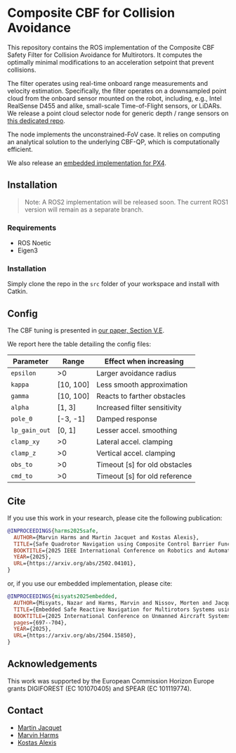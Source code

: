 # Composite CBF for Collision Avoidance

This repository contains the ROS implementation of the Composite CBF Safety Filter for Collision Avoidance for Multirotors.
It computes the optimally minimal modifications to an acceleration setpoint that prevent collisions.

The filter operates using real-time onboard range measurements and velocity estimation.
Specifically, the filter operates on a downsampled point cloud from the onboard sensor mounted on the robot, including, e.g., Intel RealSense D455 and alike, small-scale Time-of-Flight sensors, or LiDARs.
We release a point cloud selector node for generic depth / range sensors on [this dedicated repo](https://github.com/ntnu-arl/composite_cbf).

The node implements the unconstrained-FoV case.
It relies on computing an analytical solution to the underlying CBF-QP, which is computationally efficient.

We also release an [embedded implementation for PX4](https://github.com/ntnu-arl/PX4-CBF).

## Installation

> Note: A ROS2 implementation will be released soon. The current ROS1 version will remain as a separate branch.

### Requirements

* ROS Noetic
* Eigen3

### Installation

Simply clone the repo in the `src` folder of your workspace and install with Catkin.

## Config

The CBF tuning is presented in [our paper, Section V.E](https://arxiv.org/html/2504.15850v1#S5).

We report here the table detailing the config files:

| Parameter     | Range     | Effect when increasing        |
| ------------- | --------- | ----------------------------- |
| `epsilon`     | >0        | Larger avoidance radius       |
| `kappa`       | [10, 100] | Less smooth approximation     |
| `gamma`       | [10, 100] | Reacts to farther obstacles   |
| `alpha`       | [1, 3]    | Increased filter sensitivity  |
| `pole_0`      | [-3, -1]  | Damped response               |
| `lp_gain_out` | [0, 1]    | Lesser accel. smoothing       |
| `clamp_xy`    | >0        | Lateral accel. clamping       |
| `clamp_z`     | >0        | Vertical accel. clamping      |
| `obs_to`      | >0        | Timeout [s] for old obstacles |
| `cmd_to`      | >0        | Timeout [s] for old reference |


## Cite

If you use this work in your research, please cite the following publication:

```bibtex
@INPROCEEDINGS{harms2025safe,
  AUTHOR={Marvin Harms and Martin Jacquet and Kostas Alexis},
  TITLE={Safe Quadrotor Navigation using Composite Control Barrier Functions},
  BOOKTITLE={2025 IEEE International Conference on Robotics and Automation (ICRA)},
  YEAR={2025},
  URL={https://arxiv.org/abs/2502.04101},
}
```

or, if you use our embedded implementation, please cite:

```bibtex
@INPROCEEDINGS{misyats2025embedded,
  AUTHOR={Misyats, Nazar and Harms, Marvin and Nissov, Morten and Jacquet, Martin and Alexis, Kostas},
  TITLE={Embedded Safe Reactive Navigation for Multirotors Systems using Control Barrier Functions},
  BOOKTITLE={2025 International Conference on Unmanned Aircraft Systems (ICUAS)},
  pages={697--704},
  YEAR={2025},
  URL={https://arxiv.org/abs/2504.15850},
}
```

## Acknowledgements

This work was supported by the European Commission Horizon Europe grants DIGIFOREST (EC 101070405) and SPEAR (EC 101119774).

## Contact

* [Martin Jacquet](mailto:marvin.jacquet@ntnu.no)
* [Marvin Harms](mailto:marvin.c.harms@ntnu.no)
* [Kostas Alexis](mailto:konstantinos.alexis@ntnu.no)